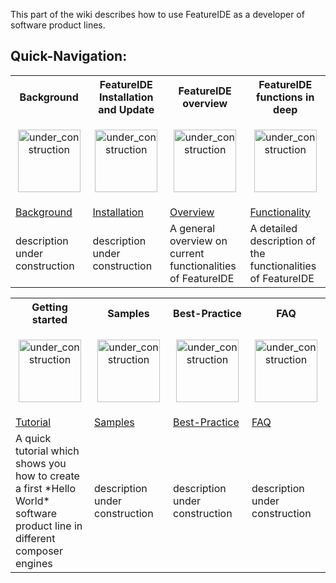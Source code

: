 This part of the wiki describes how to use FeatureIDE as a developer of software product lines.

## Quick-Navigation:

<table>
	<tr>
		<th>Background</th>
		<th>FeatureIDE Installation and Update</th>
		<th>FeatureIDE overview</th>
		<th>FeatureIDE functions in deep</th>
	</tr>
	<tr>
		<td width="160px">
			<p align="center">
				<img height="100" width="100" alt="under_construction" src="https://github.com/tthuem/FeatureIDE/wiki/Assets/Home/under_construction.png">
			</p>
		</td>
		<td width="160px">
			<p align="center">
				<img height="100" width="100" alt="under_construction" src="https://github.com/tthuem/FeatureIDE/wiki/Assets/Home/under_construction.png">
			</p>
		</td>
		<td width="160px">
			<p align="center">
				<img height="100" width="100" alt="under_construction" src="https://github.com/tthuem/FeatureIDE/wiki/Assets/Home/under_construction.png">
			</p>
		</td>
		<td width="160px">
			<p align="center">
				<img height="100" width="100" alt="under_construction" src="https://github.com/tthuem/FeatureIDE/wiki/Assets/Home/under_construction.png">
			</p>
		</td>
	</tr>
	<tr>
		<td>
			<a href="/tthuem/FeatureIDE/wiki/Background">Background</a>
		</td>
		<td>
			<a href="/tthuem/FeatureIDE/wiki/FeatureIDE-Installation-and-Update">Installation</a>
		</td>
		<td>
			<a href="/tthuem/FeatureIDE/wiki/FeatureIDE-overview">Overview</a>
		</td>
		<td>
			<a href="/tthuem/FeatureIDE/wiki/FeatureIDE-functions-in-deep">Functionality</a>
		</td>
	</tr>
	<tr>
		<td>description under construction</td>
		<td>description under construction</td>
		<td>A general overview on current functionalities of FeatureIDE</td>
		<td>A detailed description of the functionalities of FeatureIDE</td>
	</tr>
</table>
<table>
	<tr>
		<th>Getting started</th>
		<th>Samples</th>
		<th>Best-Practice</th>
		<th>FAQ</th>
	</tr>
	<tr>
<td width="320px">
			<p align="center">
				<img height="100" width="100" alt="under_construction" src="https://github.com/tthuem/FeatureIDE/wiki/Assets/Home/under_construction.png">
			</p>
		</td>
		<td width="320px">
			<p align="center">
				<img height="100" width="100" alt="under_construction" src="https://github.com/tthuem/FeatureIDE/wiki/Assets/Home/under_construction.png">
			</p>
		</td>
		<td width="320px">
			<p align="center">
				<img height="100" width="100" alt="under_construction" src="https://github.com/tthuem/FeatureIDE/wiki/Assets/Home/under_construction.png">
			</p>
		</td>
<td width="320px">
			<p align="center">
				<img height="100" width="100" alt="under_construction" src="https://github.com/tthuem/FeatureIDE/wiki/Assets/Home/under_construction.png">
			</p>
		</td>
	</tr>
	<tr>
<td>
			<a href="https://github.com/tthuem/FeatureIDE/wiki/Tutorial-Start">Tutorial</a>
		<td>
			<a href="https://github.com/tthuem/FeatureIDE/wiki/Software-Product-Line-Developer">Samples</a>
</td>
<td>
<a href="https://github.com/tthuem/FeatureIDE/wiki/Software-Product-Line-Developer">Best-Practice</a>
		</td>
<td>
<a href="https://github.com/tthuem/FeatureIDE/wiki/FAQ">FAQ</a>
		</td>
		</td>
	</tr>
		<tr>
<td>A quick tutorial which shows you how to create a first *Hello World* software product line in different composer engines</td>
		<td>description under construction</td>
		<td>description under construction</td>
<td>description under construction</td>
	</tr>
</table>